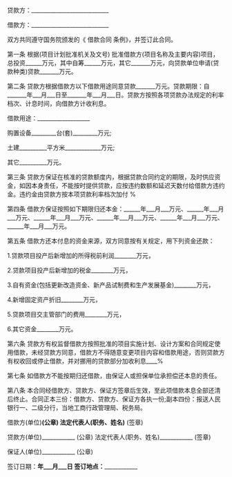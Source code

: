 
 


贷款方：____________________________


借款方：____________________________


双方共同遵守国务院颁发的《
借款合同
条例》，并签订此合同。


第一条 根据(项目计划批准机关及文号) 批准借款方(项目名称及主要内容)项目，总投资______万元，其中自筹______万元，其它_______万元，向贷款单位申请(贷款种类)贷款_______万元。


第二条 贷款方根据借款方以下借款用途同意贷款_______万元。贷款期限：自_______年___月___日至_______年___月___日。贷款方按照各项贷款办法规定的利率档次、计息时间，向借款方计收利息。


借款用途：___________________


购置设备_________台(套)_________万元;


土建__________平方米_____________万元;


其它__________万元。


第三条 贷款方保证在核准的贷款额度内，根据贷款合同约定的期限，及时供应资金，如因本身责任，不能按时提供贷款，应按违约数额和延迟天数付给借款方违约金。违约金由贷款方按本项贷款利率档次加付 %


第四条 借款方保证按照如下期限归还本金：______年___月___万元、______年___月___万元、______年___月___万元、______年___月___万元、______年___月___万元、______年___月___万元。


第五条 借款方还本付息的资金来源，双方同意按有关规定，用下列资金还款：


1.贷款项目投产后新增加的所得税前利润________万元，


2.贷款项目投产后新增加的税金________万元，


3.自有资金(包括更新改造资金、新产品试制费和生产发展基金)________万元，


4.新增固定资产折旧________万元，


5.贷款项目交主管部门的费用________万元，


6.其它资金________万元。


第六条 贷款方有权监督借款方按照批准的项目实施计划、设计方案和合同规定使用借款，未经贷款方同意，借款方不得随意变更项目内容和借款用途，否则贷款方有权收回或停止借款，并对挪用的贷款部分加收利息____%


第七条 如借款方不能按期归还借款，由保证人或担保单位承担偿还本息的责任。


第八条 本合同经借款方、贷款方、保证方签章后生效，至此项借款本息全部还清后终止。合同正本三份：借款方、贷款方、保证方各执一份;副本四份：报送人民银行一、二级分行，当地工商行政管理局、税务局。


借款方(单位)____________(公章) 法定代表人(职务、姓名)____________ (签章)


贷款方(单位)____________ (公章) 法定代表人(职务、姓名)____________ (签章)


保证人(单位)____________ (公章)


签订日期：______年___月___日 签订地点：__________________
 


 

 
 
 
 
 
  


  
 

  


  


  
 
 
 
 

